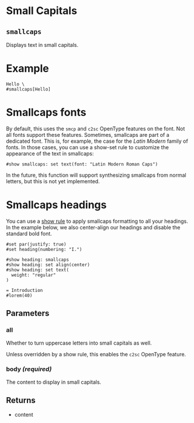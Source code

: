 # Small Capitals

## `smallcaps`

Displays text in small capitals.

# Example
```example
Hello \
#smallcaps[Hello]
```

# Smallcaps fonts
By default, this uses the `smcp` and `c2sc` OpenType features on the font.
Not all fonts support these features. Sometimes, smallcaps are part of a
dedicated font. This is, for example, the case for the _Latin Modern_ family
of fonts. In those cases, you can use a show-set rule to customize the
appearance of the text in smallcaps:

```typ
#show smallcaps: set text(font: "Latin Modern Roman Caps")
```

In the future, this function will support synthesizing smallcaps from normal
letters, but this is not yet implemented.

# Smallcaps headings
You can use a [show rule]($styling/#show-rules) to apply smallcaps
formatting to all your headings. In the example below, we also center-align
our headings and disable the standard bold font.

```example
#set par(justify: true)
#set heading(numbering: "I.")

#show heading: smallcaps
#show heading: set align(center)
#show heading: set text(
  weight: "regular"
)

= Introduction
#lorem(40)
```

## Parameters

### all 

Whether to turn uppercase letters into small capitals as well.

Unless overridden by a show rule, this enables the `c2sc` OpenType
feature.



### body *(required)*

The content to display in small capitals.

## Returns

- content

